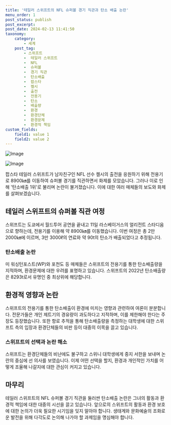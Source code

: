 ```yaml
---
title: '테일러 스위프트의 NFL 슈퍼볼 경기 직관과 탄소 배출 논란'
menu_order: 1
post_status: publish
post_excerpt: 
post_date: 2024-02-13 11:41:50
taxonomy:
    category:
        - 세계
    post_tag:
        - 스위프트
        -  테일러 스위프트
        -  NFL
        -  슈퍼볼
        -  경기 직관
        -  탄소배출
        -  팝스타
        -  켈시
        -  출전
        -  전용기
        -  탄소
        -  배출량
        -  환경
        -  환경단체
        -  환경문제
        -  환경적 책임
custom_fields:
    field1: value 1
    field2: value 2
---
```


![Image](https://imgnews.pstatic.net/image/277/2024/02/13/0005378875_001_20240213104803960.jpg?type=w647)

![Image](https://imgnews.pstatic.net/image/277/2024/02/13/0005378875_002_20240213104803993.jpg?type=w647)

팝스타 테일러 스위프트가 남자친구인 NFL 선수 켈시의 출전을 응원하기 위해 전용기로 8900㎞를 이동하여 슈퍼볼 경기를 직관하면서 화제를 모았습니다. 그러나 이로 인해 '탄소배출 1위'로 불리며 논란이 불거졌습니다. 이에 대한 여러 매체들의 보도와 화제를 살펴보겠습니다.
## 테일러 스위프트의 슈퍼볼 직관 여정
스위프트는 도쿄에서 월드투어 공연을 끝내고 11일 라스베이거스의 얼리전트 스타디움으로 향하는데, 전용기를 이용해 약 8900㎞를 이동했습니다. 이번 여정은 총 2만 2000㎞에 이르며, 3만 3000ℓ의 연료와 약 90t의 탄소가 배출되었다고 추정됩니다.
### 탄소배출 논란
미 워싱턴포스트(WP)와 포천도 등 매체들은 스위프트의 전용기를 통한 탄소배출량을 지적하며, 환경문제에 대한 우려를 표명하고 있습니다. 스위프트의 2022년 탄소배출량은 8293t로서 유명인 중 최상위에 해당합니다.
## 환경적 영향과 논란
스위프트의 전용기를 통한 탄소배출이 환경에 미치는 영향과 관련하여 여론이 분분합니다. 전문가들은 개인 제트기의 경유량이 과도하다고 지적하며, 이를 제한해야 한다는 주장도 등장했습니다. 또한 항로 추적을 통해 탄소배출량을 측정하는 대학생에 대한 스위프트 측의 입장과 환경단체들의 비판 등이 대중의 이목을 끌고 있습니다.
### 스위프트의 선택과 논란 해소
스위프트는 환경단체들의 비난에도 불구하고 스위니 대학생에게 중지 서한을 보내며 논란의 중심에 선 의사를 보였습니다. 이제 어떤 선택을 할지, 환경과 개인적인 가치를 어떻게 조율해 나갈지에 대한 관심이 커지고 있습니다.
## 마무리
테일러 스위프트의 NFL 슈퍼볼 경기 직관을 둘러싼 탄소배출 논란은 그녀의 활동과 환경적 책임에 대한 대중의 시선을 끌고 있습니다. 앞으로의 스위프트의 활동과 환경 보호에 대한 논의가 더욱 필요한 시기임을 잊지 말아야 합니다. 생태계와 문화예술의 조화로운 발전을 위해 다각도로 논의해 나가야 할 과제임을 명심해야 합니다.
